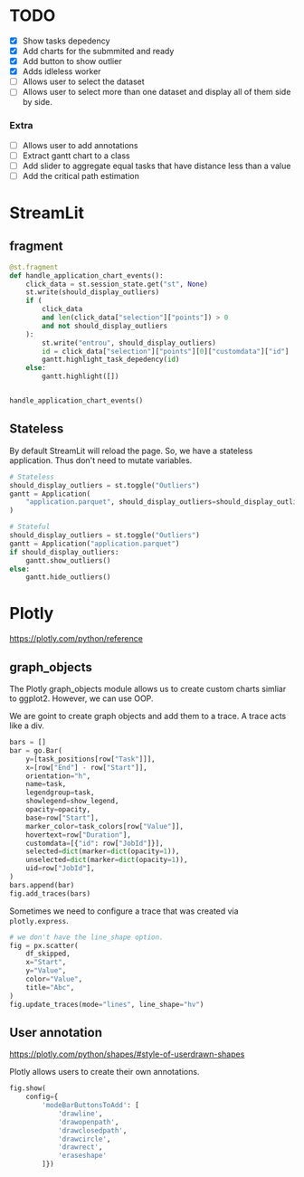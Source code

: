 # TODO

- [x] Show tasks depedency
- [x] Add charts for the submmited and ready
- [x] Add button to show outlier
- [x] Adds idleless worker
- [ ] Allows user to select the dataset
- [ ] Allows user to select more than one dataset and display all of them side by side.

### Extra

- [ ] Allows user to add annotations
- [ ] Extract gantt chart to a class
- [ ] Add slider to aggregate equal tasks that have distance less than a value
- [ ] Add the critical path estimation

# StreamLit



## fragment

```py
@st.fragment
def handle_application_chart_events():
    click_data = st.session_state.get("st", None)
    st.write(should_display_outliers)
    if (
        click_data
        and len(click_data["selection"]["points"]) > 0
        and not should_display_outliers
    ):
        st.write("entrou", should_display_outliers)
        id = click_data["selection"]["points"][0]["customdata"]["id"]
        gantt.highlight_task_depedency(id)
    else:
        gantt.highlight([])


handle_application_chart_events()
```

## Stateless

By default StreamLit will reload the page. So, we have a stateless application. Thus don't need to mutate variables.

```py
# Stateless
should_display_outliers = st.toggle("Outliers")
gantt = Application(
    "application.parquet", should_display_outliers=should_display_outliers
)
```

```py
# Stateful
should_display_outliers = st.toggle("Outliers")
gantt = Application("application.parquet")
if should_display_outliers:
    gantt.show_outliers()
else:
    gantt.hide_outliers()
```

# Plotly

https://plotly.com/python/reference

## graph_objects

The Plotly graph_objects module allows us to create custom charts simliar to ggplot2. However, we can use OOP.

We are goint to create graph objects and add them to a trace. A trace acts like a div.

```py
bars = []
bar = go.Bar(
    y=[task_positions[row["Task"]]],
    x=[row["End"] - row["Start"]],
    orientation="h",
    name=task,
    legendgroup=task,
    showlegend=show_legend,
    opacity=opacity,
    base=row["Start"],
    marker_color=task_colors[row["Value"]],
    hovertext=row["Duration"],
    customdata=[{"id": row["JobId"]}],
    selected=dict(marker=dict(opacity=1)),
    unselected=dict(marker=dict(opacity=1)),
    uid=row["JobId"],
)
bars.append(bar)
fig.add_traces(bars)
```

Sometimes we need to configure a trace that was created via `plotly.express`.

```py
# we don't have the line_shape option.
fig = px.scatter(
    df_skipped,
    x="Start",
    y="Value",
    color="Value",
    title="Abc",
)
fig.update_traces(mode="lines", line_shape="hv")
```

## User annotation

https://plotly.com/python/shapes/#style-of-userdrawn-shapes

Plotly allows users to create their own annotations.

```py
fig.show(
    config={
        'modeBarButtonsToAdd': [
            'drawline',
            'drawopenpath',
            'drawclosedpath',
            'drawcircle',
            'drawrect',
            'eraseshape'
        ]})
```
